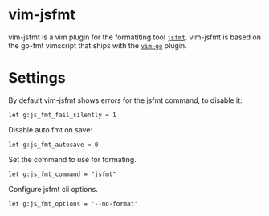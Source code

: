 # vim-jsfmt

vim-jsfmt is a vim plugin for the formatiting tool [`jsfmt`](https://github.com/rdio/jsfmt). vim-jsfmt is based on the 
go-fmt vimscript that ships with the [`vim-go`](https://github.com/fatih/vim-go) plugin.

# Settings

By default vim-jsfmt shows errors for the jsfmt command, to disable it:

```vim
let g:js_fmt_fail_silently = 1
```

Disable auto fmt on save:

```vim
let g:js_fmt_autosave = 0
```

Set the command to use for formating.

```vim
let g:js_fmt_command = "jsfmt"
```

Configure jsfmt cli options.

```vim
let g:js_fmt_options = '--no-format'
```
